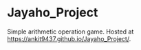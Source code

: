 # Jayaho_Project
Simple arithmetic operation game. Hosted at https://ankit9437.github.io/Jayaho_Project/.
